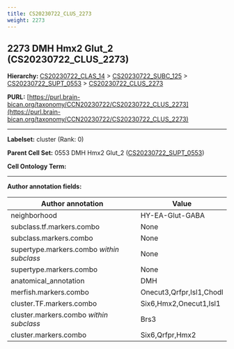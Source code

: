 ```yaml
---
title: CS20230722_CLUS_2273
weight: 2273
---
```

## 2273 DMH Hmx2 Glut_2 (CS20230722_CLUS_2273)
<b>Hierarchy: </b>
[CS20230722_CLAS_14](../CS20230722_CLAS_14) >
[CS20230722_SUBC_125](../CS20230722_SUBC_125) >
[CS20230722_SUPT_0553](../CS20230722_SUPT_0553) >
[CS20230722_CLUS_2273](../CS20230722_CLUS_2273)

**PURL:** [https://purl.brain-bican.org/taxonomy/CCN20230722/CS20230722_CLUS_2273](https://purl.brain-bican.org/taxonomy/CCN20230722/CS20230722_CLUS_2273)

---


**Labelset:** cluster (Rank: 0)

**Parent Cell Set:** 0553 DMH Hmx2 Glut_2 ([CS20230722_SUPT_0553](../CS20230722_SUPT_0553))



**Cell Ontology Term:** 

[MARKER GENES.]: #


---

[TRANSFERRED ANNOTATIONS.]: #


[AUTHOR ANNOTATION FIELDS.]: #


**Author annotation fields:**

| Author annotation | Value |
|-------------------|-------|
|neighborhood|HY-EA-Glut-GABA|
|subclass.tf.markers.combo|None|
|subclass.markers.combo|None|
|supertype.markers.combo _within subclass_|None|
|supertype.markers.combo|None|
|anatomical_annotation|DMH|
|merfish.markers.combo|Onecut3,Qrfpr,Isl1,Chodl|
|cluster.TF.markers.combo|Six6,Hmx2,Onecut1,Isl1|
|cluster.markers.combo _within subclass_|Brs3|
|cluster.markers.combo|Six6,Qrfpr,Hmx2|
